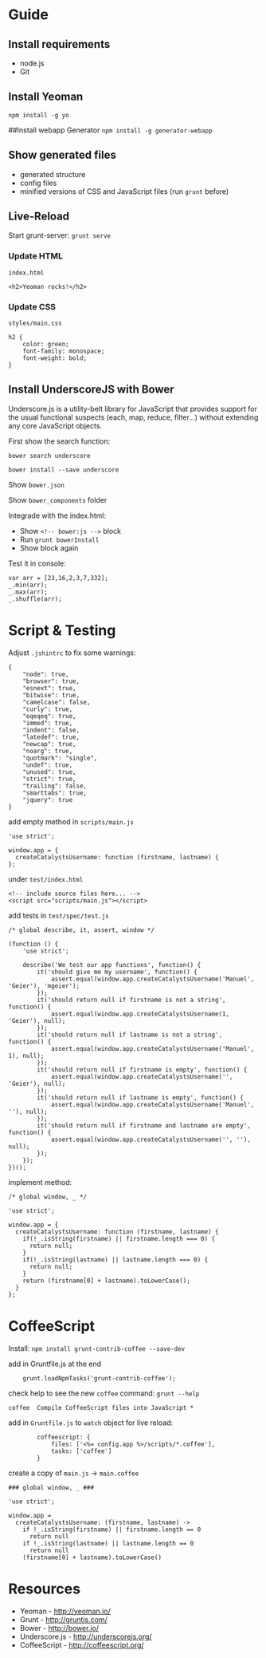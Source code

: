 # Guide

## Install requirements
 - node.js
 - Git

## Install Yeoman
`npm install -g yo`

##Install webapp Generator
`npm install -g generator-webapp`

## Show generated files
 - generated structure
 - config files
 - minified versions of CSS and JavaScript files (run `grunt` before)

## Live-Reload

Start grunt-server: `grunt serve`

### Update HTML

`index.html`

    <h2>Yeoman rocks!</h2>

### Update CSS

`styles/main.css`

    h2 {
        color: green;
        font-family: monospace;
        font-weight: bold;
    }

## Install UnderscoreJS with Bower

Underscore.js is a utility-belt library for JavaScript that provides support for the usual functional suspects (each, map, reduce, filter...) without extending any core JavaScript objects.

First show the search function:

`bower search underscore`

`bower install --save underscore`

Show `bower.json`

Show `bower_components` folder

Integrade with the index.html:

 - Show `<!-- bower:js -->` block
 - Run `grunt bowerInstall`
 - Show block again

Test it in console:

    var arr = [23,16,2,3,7,332];
    _.min(arr);
    _.max(arr);
    _.shuffle(arr);

# Script & Testing

Adjust `.jshintrc` to fix some warnings:

    {
        "node": true,
        "browser": true,
        "esnext": true,
        "bitwise": true,
        "camelcase": false,
        "curly": true,
        "eqeqeq": true,
        "immed": true,
        "indent": false,
        "latedef": true,
        "newcap": true,
        "noarg": true,
        "quotmark": "single",
        "undef": true,
        "unused": true,
        "strict": true,
        "trailing": false,
        "smarttabs": true,
        "jquery": true
    }


add empty method in `scripts/main.js`
       
    'use strict';

    window.app = {
      createCatalystsUsername: function (firstname, lastname) {
    };

under `test/index.html`

    <!-- include source files here... -->
    <script src="scripts/main.js"></script>

add tests in `test/spec/test.js`

    /* global describe, it, assert, window */

    (function () {
        'use strict';

        describe('We test our app functions', function() {
            it('should give me my username', function() {
                assert.equal(window.app.createCatalystsUsername('Manuel', 'Geier'), 'mgeier');
            });
            it('should return null if firstname is not a string', function() {
                assert.equal(window.app.createCatalystsUsername(1, 'Geier'), null);
            }); 
            it('should return null if lastname is not a string', function() {
                assert.equal(window.app.createCatalystsUsername('Manuel', 1), null);
            });
            it('should return null if firstname is empty', function() {
                assert.equal(window.app.createCatalystsUsername('', 'Geier'), null);
            });
            it('should return null if lastname is empty', function() {
                assert.equal(window.app.createCatalystsUsername('Manuel', ''), null);
            });
            it('should return null if firstname and lastname are empty', function() {
                assert.equal(window.app.createCatalystsUsername('', ''), null);
            });
        });
    })();

implement method:

    /* global window, _ */

    'use strict';

    window.app = {
      createCatalystsUsername: function (firstname, lastname) {
        if(!_.isString(firstname) || firstname.length === 0) {
          return null;
        }
        if(!_.isString(lastname) || lastname.length === 0) {
          return null;
        }
        return (firstname[0] + lastname).toLowerCase();
      }
    };

# CoffeeScript

Install: `npm install grunt-contrib-coffee --save-dev`

add in Gruntfile.js at the end

        grunt.loadNpmTasks('grunt-contrib-coffee');

check help to see the new `coffee` command: `grunt --help`

    coffee  Compile CoffeeScript files into JavaScript *

add in `Gruntfile.js` to `watch` object for live reload:

            coffeescript: {
                files: ['<%= config.app %>/scripts/*.coffee'],
                tasks: ['coffee']
            }

create a copy of `main.js` -> `main.coffee`

    ### global window, _ ###
   
    'use strict';
 
    window.app =
      createCatalystsUsername: (firstname, lastname) ->
        if !_.isString(firstname) || firstname.length == 0
          return null
        if !_.isString(lastname) || lastname.length == 0 
          return null 
        (firstname[0] + lastname).toLowerCase() 


# Resources

 - Yeoman - http://yeoman.io/
 - Grunt - http://gruntjs.com/
 - Bower - http://bower.io/
 - Underscore.js - http://underscorejs.org/
 - CoffeeScript - http://coffeescript.org/